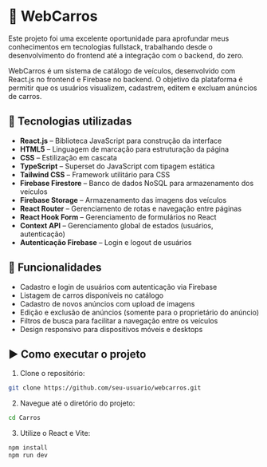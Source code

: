 # 🚗 WebCarros

Este projeto foi uma excelente oportunidade para aprofundar meus conhecimentos em tecnologias fullstack, trabalhando desde o desenvolvimento do frontend até a integração com o backend, do zero.

WebCarros é um sistema de catálogo de veículos, desenvolvido com React.js no frontend e Firebase no backend. O objetivo da plataforma é permitir que os usuários visualizem, cadastrem, editem e excluam anúncios de carros.

## 🔧 Tecnologias utilizadas

- **React.js** – Biblioteca JavaScript para construção da interface
- **HTML5** – Linguagem de marcação para estruturação da página
- **CSS** – Estilização em cascata
- **TypeScript** – Superset do JavaScript com tipagem estática
- **Tailwind CSS** – Framework utilitário para CSS
- **Firebase Firestore** – Banco de dados NoSQL para armazenamento dos veículos
- **Firebase Storage** – Armazenamento das imagens dos veículos
- **React Router** – Gerenciamento de rotas e navegação entre páginas
- **React Hook Form** – Gerenciamento de formulários no React
- **Context API** – Gerenciamento global de estados (usuários, autenticação)
- **Autenticação Firebase** – Login e logout de usuários

## 🚀 Funcionalidades

- Cadastro e login de usuários com autenticação via Firebase
- Listagem de carros disponíveis no catálogo
- Cadastro de novos anúncios com upload de imagens
- Edição e exclusão de anúncios (somente para o proprietário do anúncio)
- Filtros de busca para facilitar a navegação entre os veículos
- Design responsivo para dispositivos móveis e desktops

## ▶️ Como executar o projeto

1. Clone o repositório:

```bash
git clone https://github.com/seu-usuario/webcarros.git
```

2. Navegue até o diretório do projeto:

```bash
cd Carros
```

3. Utilize o React e Vite:

```bash
npm install
npm run dev
```
